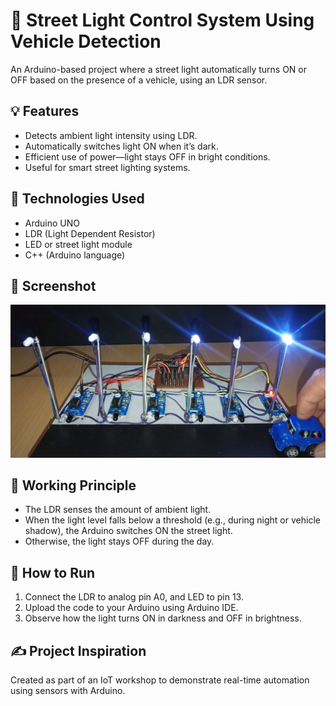 # 🚦 Street Light Control System Using Vehicle Detection

An Arduino-based project where a street light automatically turns ON or OFF based on the presence of a vehicle, using an LDR sensor.

## 💡 Features

- Detects ambient light intensity using LDR.
- Automatically switches light ON when it’s dark.
- Efficient use of power—light stays OFF in bright conditions.
- Useful for smart street lighting systems.

## 🔧 Technologies Used

- Arduino UNO
- LDR (Light Dependent Resistor)
- LED or street light module
- C++ (Arduino language)

## 📸 Screenshot

![Street Light Project](https://raw.githubusercontent.com/Sakshi-Kalamb/street-light-vehicle-detection/refs/heads/main/project.png)

## 🧠 Working Principle

- The LDR senses the amount of ambient light.
- When the light level falls below a threshold (e.g., during night or vehicle shadow), the Arduino switches ON the street light.
- Otherwise, the light stays OFF during the day.

## 🔌 How to Run

1. Connect the LDR to analog pin A0, and LED to pin 13.
2. Upload the code to your Arduino using Arduino IDE.
3. Observe how the light turns ON in darkness and OFF in brightness.

## ✍️ Project Inspiration

Created as part of an IoT workshop to demonstrate real-time automation using sensors with Arduino.

